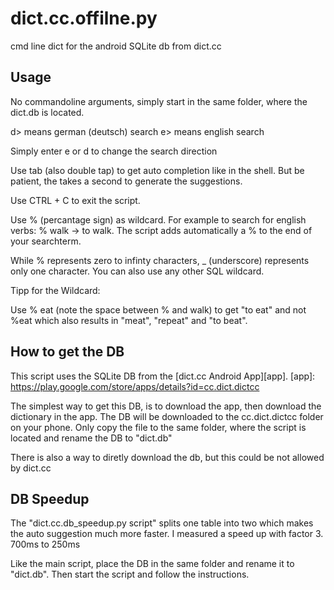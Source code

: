 # dict.cc.offilne.py
cmd line dict for the android SQLite db from dict.cc

## Usage
No commandoline arguments, simply start in the same folder, where the dict.db is located.

d> means german (deutsch) search
e> means english search

Simply enter e or d to change the search direction

Use tab (also double tap) to get auto completion like in the shell. But be patient, the takes a second to generate the suggestions.

Use CTRL + C to exit the script.

Use % (percantage sign) as wildcard. For example to search for english verbs: % walk -> to walk. The script adds automatically a % to the end of your searchterm.

While % represents zero to infinty characters, _ (underscore) represents only one character. You can also use any other SQL wildcard.

Tipp for the Wildcard:

Use % eat (note the space between % and walk) to get "to eat" and not %eat which also results in "meat", "repeat" and "to beat".

## How to get the DB
This script uses the SQLite DB from the [dict.cc Android App][app].
  [app]: https://play.google.com/store/apps/details?id=cc.dict.dictcc

The simplest way to get this DB, is to download the app, then download the dictionary in the app.
The DB will be downloaded to the cc.dict.dictcc folder on your phone.
Only copy the file to the same folder, where the script is located and rename the DB to "dict.db"

There is also a way to diretly download the db, but this could be not allowed by dict.cc

## DB Speedup
The "dict.cc.db_speedup.py script" splits one table into two which makes the auto suggestion much more faster. I measured a speed up with factor 3. 700ms to 250ms

Like the main script, place the DB in the same folder and rename it to "dict.db". Then start the script and follow the instructions. 
